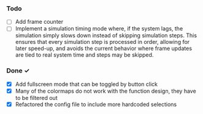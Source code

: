 ### Todo

- [ ] Add frame counter
- [ ] Implement a simulation timing mode where, if the system lags, the simulation simply slows down instead of skipping simulation steps. This ensures that every simulation step is processed in order, allowing for later speed-up, and avoids the current behavior where frame updates are tied to real system time and steps may be skipped.

### Done ✓

- [x] Add fullscreen mode that can be toggled by button click
- [x] Many of the colormaps do not work with the function design, they have to be filtered out
- [x] Refactored the config file to include more hardcoded selections